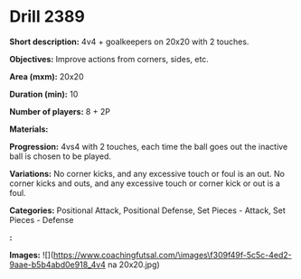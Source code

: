 # Drill 2389

**Short description:**
4v4 + goalkeepers on 20x20 with 2 touches.

**Objectives:**
Improve actions from corners, sides, etc.

**Area (mxm):**
20x20

**Duration (min):**
10

**Number of players:**
8 + 2P

**Materials:**


**Progression:**
4vs4 with 2 touches, each time the ball goes out the inactive ball is chosen to be played.

**Variations:**
No corner kicks, and any excessive touch or foul is an out. No corner kicks and outs, and any excessive touch or corner kick or out is a foul.

**Categories:**
Positional Attack, Positional Defense, Set Pieces - Attack, Set Pieces - Defense

**:**


**Images:**
![](https://www.coachingfutsal.com/\images\f309f49f-5c5c-4ed2-9aae-b5b4abd0e918_4v4 na 20x20.jpg)

